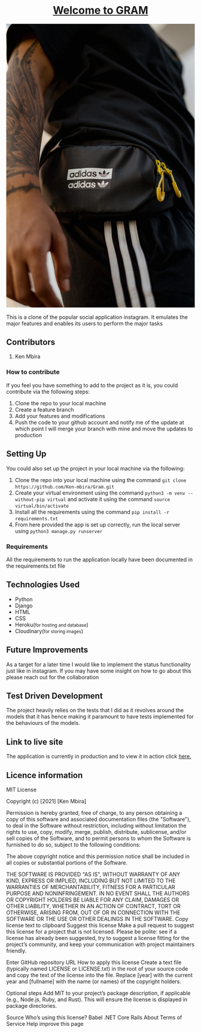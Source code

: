 <div>
    <h1 align="center"><u>Welcome to GRAM</u></h1>
    <div align="center">
    <img src="static/images/landing.jpg">
    </div>
        <p>This is a clone of the popular social application instagram. It emulates the major features and enables its users to perform the major tasks</p>
    </div>
    <div>
    <h2>Contributors</h2>
        <ol>
            <li>Ken Mbira</li>
        </ol>
        <h3>How to contribute</h3>
        <p>If you feel you have something to add to the project as it is, you could contribute via the following steps:
        </p>
        <ol>
            <li>Clone the repo to your local machine</li>
            <li>Create a feature branch</li>
            <li>Add your features and modifications</li>
            <li>Push the code to your github account and notify me of the update at which point I will merge your branch with mine and move the updates to production</li>
        </ol>
    </div>
    <div>
        <h2>Setting Up</h2>
        <p>You could also set up the project in your local machine via the following:</p>
        <ol>
            <li>Clone the repo into your local machine using the command <code>git clone https://github.com/Ken-mbira/Gram.git</code></li>
            <li>Create your virtual environment using the command <code>python3 -m venv --without-pip virtual</code> and activate it using the command <code>source virtual/bin/activate</code></li>
            <li>Install all the requirements using the command <code>pip install -r requirements.txt</code></li>
            <li>From here provided the app is set up correctly, run the local server using <code>python3 manage.py runserver</code></li>
        </ol>
        <div>
            <h3>Requirements</h3>
            <p>All the requirements to run the application locally have been documented in the requirements.txt file</p>
        </div>
    </div>
    <div>
        <h2>Technologies Used</h2>
        <ul>
            <li>Python</li>
            <li>Django</li>
            <li>HTML</li>
            <li>CSS</li>
            <li>Heroku(<small>for hosting and database</small>)</li>
            <li>Cloudinary(<small>for storing images</small>)</li>
        </ul>
    </div>
    <div>
        <h2>Future Improvements</h2>
        <p>As a target for a later time I would like to implement the status functionality just like in instagram. If you may have some insight on how to go about this please reach out for the collaboration</p>
    </div>
    <div>
        <h2>Test Driven Development</h2>
        <p>The project heavily relies on the tests that I did as it revolves around the models that it has hence making it paramount to have tests implemented for the behaviours of the models.</p>
    </div>
    <div>
        <h2>Link to live site</h2>
        <p>The application is currently in production and to view it in action click <a href="https://mtandaowapicha.herokuapp.com">here.</a></p>
    </div>
    <div>
        <h2>Licence information</h2>
        <p>
        MIT License

Copyright (c) [2021] [Ken Mbira]

Permission is hereby granted, free of charge, to any person obtaining a copy
of this software and associated documentation files (the "Software"), to deal
in the Software without restriction, including without limitation the rights
to use, copy, modify, merge, publish, distribute, sublicense, and/or sell
copies of the Software, and to permit persons to whom the Software is
furnished to do so, subject to the following conditions:

The above copyright notice and this permission notice shall be included in all
copies or substantial portions of the Software.

THE SOFTWARE IS PROVIDED "AS IS", WITHOUT WARRANTY OF ANY KIND, EXPRESS OR
IMPLIED, INCLUDING BUT NOT LIMITED TO THE WARRANTIES OF MERCHANTABILITY,
FITNESS FOR A PARTICULAR PURPOSE AND NONINFRINGEMENT. IN NO EVENT SHALL THE
AUTHORS OR COPYRIGHT HOLDERS BE LIABLE FOR ANY CLAIM, DAMAGES OR OTHER
LIABILITY, WHETHER IN AN ACTION OF CONTRACT, TORT OR OTHERWISE, ARISING FROM,
OUT OF OR IN CONNECTION WITH THE SOFTWARE OR THE USE OR OTHER DEALINGS IN THE
SOFTWARE.
Copy license text to clipboard
Suggest this license
Make a pull request to suggest this license for a project that is not licensed. Please be polite: see if a license has already been suggested, try to suggest a license fitting for the project’s community, and keep your communication with project maintainers friendly.

Enter GitHub repository URL
How to apply this license
Create a text file (typically named LICENSE or LICENSE.txt) in the root of your source code and copy the text of the license into the file. Replace [year] with the current year and [fullname] with the name (or names) of the copyright holders.

Optional steps
Add MIT to your project’s package description, if applicable (e.g., Node.js, Ruby, and Rust). This will ensure the license is displayed in package directories.

 Source
Who’s using this license?
Babel
.NET Core
Rails
About Terms of Service Help improve this page
        </p>
    </div>
</div>